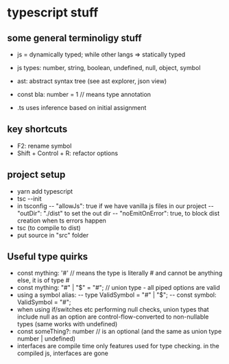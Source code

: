 # typescript stuff

## some general terminoligy stuff

- js = dynamically typed; while other langs => statically typed
- js types: number, string, boolean, undefined, null, object, symbol
- ast: abstract syntax tree (see ast explorer, json view)
- const bla: number = 1 // means type annotation

- .ts uses inference based on initial assignment

## key shortcuts

- F2: rename symbol
- Shift + Control + R: refactor options

## project setup

- yarn add typescript
- tsc --init
- in tsconfig
  -- "allowJs": true if we have vanilla js files in our project
  -- "outDir": "./dist" to set the out dir
  -- "noEmitOnError": true, to block dist creation when ts errors happen
- tsc (to compile to dist)
- put source in "src" folder

## Useful type quirks

- const mything: '#' // means the type is literally # and cannot be anything else, it is of type #
- const mything: "#" | "\$" = "#"; // union type - all piped options are valid
- using a symbol alias:
  -- type ValidSymbol = "#" | "\$";
  -- const symbol: ValidSymbol = "#";
- when using if/switches etc performing null checks, union types that include null as an option are control-flow-converted to non-nullable types (same works with undefined)
- const someThing?: number // is an optional (and the same as union type number | undefined)
- interfaces are compile time only features used for type checking. in the compiled js, interfaces are gone
